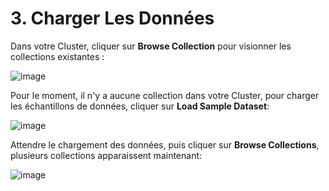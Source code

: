 # 3. Charger Les Données

Dans votre Cluster, cliquer sur **Browse Collection** pour visionner les collections existantes :

![image](https://user-images.githubusercontent.com/73080397/215360353-81f48abd-44d7-4b73-a7b4-c54e99b4402e.png)

Pour le moment, il n'y a aucune collection dans votre Cluster, pour charger les échantillons de données, cliquer sur **Load Sample Dataset**:

![image](https://user-images.githubusercontent.com/73080397/215360452-b912016d-7275-4902-a273-ceb9cda9b6dd.png)

Attendre le chargement des données, puis cliquer sur **Browse Collections**, plusieurs collections apparaissent maintenant:

![image](https://user-images.githubusercontent.com/73080397/215360582-b64c8eaf-5892-421a-a1eb-0681a81f401d.png)
